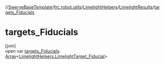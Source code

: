 //[SwerveBaseTemplate](../../../../index.md)/[frc.robot.utils](../../index.md)/[LimelightHelpers](../index.md)/[LimelightResults](index.md)/[targets_Fiducials](targets_-fiducials.md)

# targets_Fiducials

[jvm]\
open var [targets_Fiducials](targets_-fiducials.md): [Array](https://kotlinlang.org/api/latest/jvm/stdlib/kotlin/-array/index.html)&lt;[LimelightHelpers.LimelightTarget_Fiducial](../-limelight-target_-fiducial/index.md)&gt;
